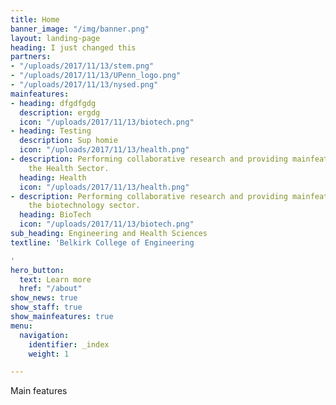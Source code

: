 ```yaml
---
title: Home
banner_image: "/img/banner.png"
layout: landing-page
heading: I just changed this
partners:
- "/uploads/2017/11/13/stem.png"
- "/uploads/2017/11/13/UPenn_logo.png"
- "/uploads/2017/11/13/nysed.png"
mainfeatures:
- heading: dfgdfgdg
  description: ergdg
  icon: "/uploads/2017/11/13/biotech.png"
- heading: Testing
  description: Sup homie
  icon: "/uploads/2017/11/13/health.png"
- description: Performing collaborative research and providing mainfeatures to support
    the Health Sector.
  heading: Health
  icon: "/uploads/2017/11/13/health.png"
- description: Performing collaborative research and providing mainfeatures to support
    the biotechnology sector.
  heading: BioTech
  icon: "/uploads/2017/11/13/biotech.png"
sub_heading: Engineering and Health Sciences
textline: 'Belkirk College of Engineering

'
hero_button:
  text: Learn more
  href: "/about"
show_news: true
show_staff: true
show_mainfeatures: true
menu:
  navigation:
    identifier: _index
    weight: 1

---
```

Main features